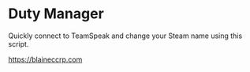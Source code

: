 # Duty Manager
Quickly connect to TeamSpeak and change your Steam name using this script.

https://blaineccrp.com